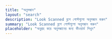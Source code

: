 ```yaml
---
title: "অনুসন্ধান"
layout: "search"
description: "Look Scanned ব্লগে পোস্টগুলো অনুসন্ধান করুন"
summary: "Look Scanned ব্লগে পোস্টগুলো অনুসন্ধান করুন"
placeholder: "অনুগ্রহ করে অনুসন্ধানের জন্য কীওয়ার্ড লিখুন"
---
```

